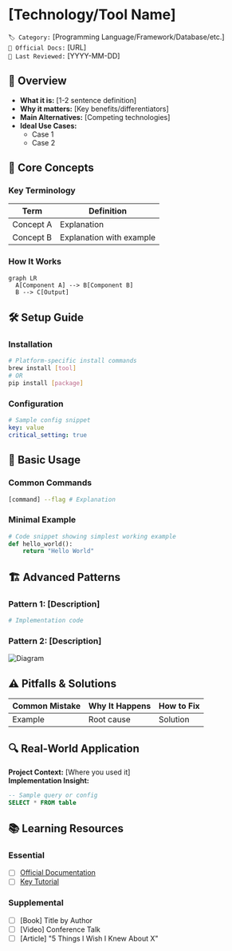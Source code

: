 # [Technology/Tool Name]  
`🏷️ Category:` [Programming Language/Framework/Database/etc.]  
`🔗 Official Docs:` [URL]  
`🔄 Last Reviewed:` [YYYY-MM-DD]  

## 🌟 Overview
- **What it is:** [1-2 sentence definition]
- **Why it matters:** [Key benefits/differentiators]
- **Main Alternatives:** [Competing technologies]
- **Ideal Use Cases:** 
  - Case 1
  - Case 2

## 🧠 Core Concepts
### Key Terminology
| Term          | Definition                          |
|---------------|-------------------------------------|
| Concept A     | Explanation                         |
| Concept B     | Explanation with example            |

### How It Works
```mermaid
graph LR
  A[Component A] --> B[Component B]
  B --> C[Output]
```

## 🛠️ Setup Guide
### Installation
```bash
# Platform-specific install commands
brew install [tool]
# OR
pip install [package]
```

### Configuration
```yaml
# Sample config snippet
key: value
critical_setting: true
```

## 📝 Basic Usage
### Common Commands

```bash
[command] --flag # Explanation
```

### Minimal Example

```python
# Code snippet showing simplest working example
def hello_world():
    return "Hello World"
```

## 🏗️ Advanced Patterns
### Pattern 1: [Description]

```python
# Implementation code
```

### Pattern 2: [Description]
![Diagram](link_or_mermaid_code)

## ⚠️ Pitfalls & Solutions
| Common Mistake | Why It Happens | How to Fix |
|---------------|----------------|------------|
| Example       | Root cause     | Solution   |

## 🔍 Real-World Application
**Project Context:** [Where you used it]  
**Implementation Insight:**
```sql
-- Sample query or config
SELECT * FROM table
```

## 📚 Learning Resources
### Essential
- [ ] [Official Documentation](url)
- [ ] [Key Tutorial](url)

### Supplemental
- [ ] [Book] Title by Author
- [ ] [Video] Conference Talk
- [ ] [Article] "5 Things I Wish I Knew About X"
